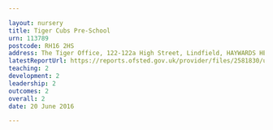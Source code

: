 ```yaml
---

layout: nursery
title: Tiger Cubs Pre-School
urn: 113789
postcode: RH16 2HS
address: The Tiger Office, 122-122a High Street, Lindfield, HAYWARDS HEATH, West Sussex, RH16 2HS
latestReportUrl: https://reports.ofsted.gov.uk/provider/files/2581830/urn/113789.pdf
teaching: 2
development: 2
leadership: 2
outcomes: 2
overall: 2
date: 20 June 2016

---
```

